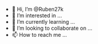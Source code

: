 - 👋 Hi, I’m @Ruben27k
- 👀 I’m interested in ...
- 🌱 I’m currently learning ...
- 💞️ I’m looking to collaborate on ...
- 📫 How to reach me ...

<!---
Ruben27k/Ruben27k is a ✨ special ✨ repository because its `README.md` (this file) appears on your GitHub profile.
You can click the Preview link to take a look at your changes.
--->
